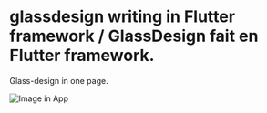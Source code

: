 # glassdesign writing in Flutter framework / GlassDesign fait en Flutter framework.

Glass-design in one page.

![Image in App](./cap1.png)

